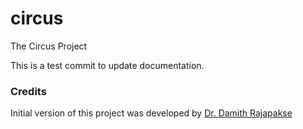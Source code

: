 # circus
The Circus Project

This is a test commit to update documentation.

### Credits

Initial version of this project was developed by [Dr. Damith Rajapakse](https://github.com/damithc)
